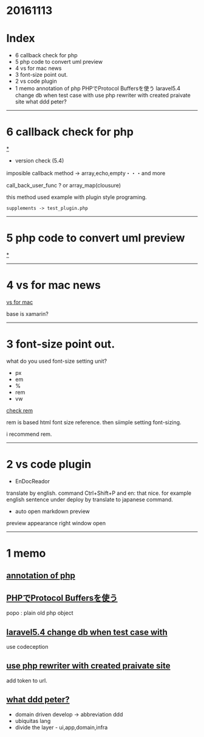 # 20161113

# Index
- 6 callback check for php
- 5 php code to convert uml preview
- 4 vs for mac news
- 3 font-size point out.
- 2 vs code plugin
- 1 memo
    annotation of php
    PHPでProtocol Buffersを使う
    laravel5.4 change db when test case with
    use php rewriter with created praivate site
    what ddd peter?

-----------------------
# 6 callback check for php

[*](http://php.net/manual/ja/language.types.callable.php)

- version check (5.4)

imposible callback method -> array,echo,empty・・・and more

call_back_user_func ?
or array_map(clousure)

this method used example with plugin style programing.

    supplements -> test_plugin.php

-----------------------

# 5 php code to convert uml preview

[*](http://somemo.hatenablog.com/entry/2011/12/01/051141)


-----------------------

# 4 vs for mac news

[vs for mac](https://msdn.microsoft.com/magazine/mt790182)

base is xamarin?

-----------------------

# 3 font-size point out.

what do you used font-size setting unit?

- px
- em
- %
- rem
- vw

[check rem](http://html5-css3.jp/tips/css3-rem.html)

rem is based html font size reference.
then siimple setting font-sizing.

i recommend rem.

-----------------------

# 2 vs code plugin

- EnDocReador

translate by english. command Ctrl+Shift+P and en:
that nice. 
for example english sentence under deploy by translate to japanese command.

- auto open markdown preview

preview appearance right window open



---------------------------
# 1 memo

## [annotation of php](http://koriym.github.io/2012/02/php-annotation/)

## [PHPでProtocol Buffersを使う](http://qiita.com/chobie@github/items/d0661d68120efea689a0)

popo : plain old php object

## [laravel5.4 change db when test case with](http://am1tanaka.hatenablog.com/entry/2016/10/24/234118)

use codeception

## [use php rewriter with created praivate site](https://blog.ohgaki.net/use-php-for-private-web-sites)

add token to url.

## [what ddd peter?](https://speakerdeck.com/shin1x1/ddd-with-laravel)

- domain driven develop -> abbreviation ddd
- ubiquitas lang
- divide the layer - ui,app,domain,infra

